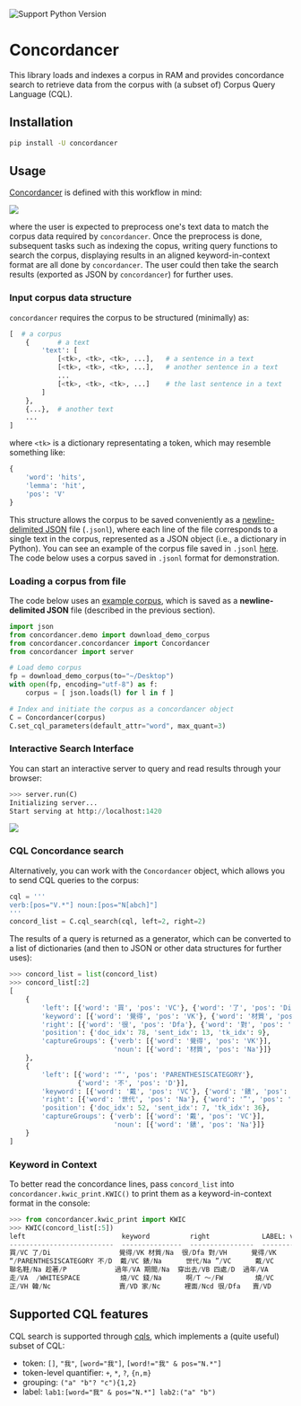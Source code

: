 ![Support Python Version](https://img.shields.io/badge/python-%E2%89%A5%203.7-blue.svg)

# Concordancer

This library loads and indexes a corpus in RAM and provides concordance search to retrieve data from the corpus with (a subset of) Corpus Query Language (CQL).


## Installation

```bash
pip install -U concordancer
```


## Usage

[Concordancer](https://github.com/liao961120/concordancer) is defined with this workflow in mind:

![](https://img.yongfu.name/concordancer/workflow.png)

where the user is expected to preprocess one's text data to match the corpus data required by ``concordancer``. Once the preprocess is done, subsequent tasks such as indexing the copus, writing query functions to search the corpus, displaying results in an aligned keyword-in-context format are all done by ``concordancer``. The user could then take the search results (exported as JSON by ``concordancer``) for further uses.

### Input corpus data structure

``concordancer`` requires the corpus to be structured (minimally) as:

```python
[  # a corpus
    {       # a text
        'text': [
            [<tk>, <tk>, <tk>, ...],   # a sentence in a text
            [<tk>, <tk>, <tk>, ...],   # another sentence in a text
            ...
            [<tk>, <tk>, <tk>, ...]    # the last sentence in a text
        ]
    },
    {...},  # another text                      
    ...
]
```

where `<tk>` is a dictionary representating a token, which may resemble something like:

```python
{
    'word': 'hits',
    'lemma': 'hit',
    'pos': 'V'
}
```

This structure allows the corpus to be saved conveniently as a [newline-delimited JSON](https://jsonlines.org) file (`.jsonl`), where each line of the file corresponds to a single text in the corpus, represented as a JSON object (i.e., a dictionary in Python). You can see an example of the corpus file saved in `.jsonl` [here](https://github.com/liao961120/concordancer/blob/main/example-corpus-data/tokenDict.jsonl). The code below uses a corpus saved in `.jsonl` format for demonstration.


### Loading a corpus from file

The code below uses an [example corpus](https://github.com/liao961120/concordancer/tree/main/test-data), which is saved as a **newline-delimited JSON** file (described in the previous section).

```python
import json
from concordancer.demo import download_demo_corpus
from concordancer.concordancer import Concordancer
from concordancer import server

# Load demo corpus
fp = download_demo_corpus(to="~/Desktop")
with open(fp, encoding="utf-8") as f:
    corpus = [ json.loads(l) for l in f ]

# Index and initiate the corpus as a concordancer object
C = Concordancer(corpus)
C.set_cql_parameters(default_attr="word", max_quant=3)
```

### Interactive Search Interface

You can start an interactive server to query and read results through your browser:

```python
>>> server.run(C)
Initializing server...
Start serving at http://localhost:1420
```

![](https://img.yongfu.name/concordancer/query_interface.png)


### CQL Concordance search

Alternatively, you can work with the `Concordancer` object, which allows you to send CQL queries to the corpus:

```python
cql = '''
verb:[pos="V.*"] noun:[pos="N[abch]"]
'''
concord_list = C.cql_search(cql, left=2, right=2)
```

The results of a query is returned as a generator, which can be converted to a list of dictionaries (and then to JSON or other data structures for further uses):

```python
>>> concord_list = list(concord_list)
>>> concord_list[:2]
[
    {
        'left': [{'word': '買', 'pos': 'VC'}, {'word': '了', 'pos': 'Di'}],
        'keyword': [{'word': '覺得', 'pos': 'VK'}, {'word': '材質', 'pos': 'Na'}],
        'right': [{'word': '很', 'pos': 'Dfa'}, {'word': '對', 'pos': 'VH'}],
        'position': {'doc_idx': 78, 'sent_idx': 13, 'tk_idx': 9},
        'captureGroups': {'verb': [{'word': '覺得', 'pos': 'VK'}],
                          'noun': [{'word': '材質', 'pos': 'Na'}]}
    },
    {
        'left': [{'word': '“', 'pos': 'PARENTHESISCATEGORY'},
                 {'word': '不', 'pos': 'D'}],
        'keyword': [{'word': '戴', 'pos': 'VC'}, {'word': '錶', 'pos': 'Na'}],
        'right': [{'word': '世代', 'pos': 'Na'}, {'word': '”', 'pos': 'VC'}],
        'position': {'doc_idx': 52, 'sent_idx': 7, 'tk_idx': 36},
        'captureGroups': {'verb': [{'word': '戴', 'pos': 'VC'}],
                          'noun': [{'word': '錶', 'pos': 'Na'}]}
    }
]
```


### Keyword in Context

To better read the concordance lines, pass `concord_list` into `concordancer.kwic_print.KWIC()` to print them as a keyword-in-context format in the console:

```python
>>> from concordancer.kwic_print import KWIC
>>> KWIC(concord_list[:5])
left                        keyword          right             LABEL: verb    LABEL: noun
--------------------------  ---------------  ----------------  -------------  -------------
買/VC 了/Di                 覺得/VK 材質/Na  很/Dfa 對/VH      覺得/VK        材質/Na
“/PARENTHESISCATEGORY 不/D  戴/VC 錶/Na      世代/Na ”/VC      戴/VC          錶/Na
聯名鞋/Na 趁著/P            過年/VA 期間/Na  穿出去/VB 四處/D  過年/VA        期間/Na
走/VA  /WHITESPACE          燒/VC 錢/Na      啊/T ～/FW        燒/VC          錢/Na
正/VH 韓/Nc                 賣/VD 家/Nc      裡面/Ncd 很/Dfa   賣/VD          家/Nc
```


## Supported CQL features

CQL search is supported through [cqls](https://github.com/liao961120/cqls), which implements a (quite useful) subset of CQL:

- token: `[]`, `"我"`, `[word="我"]`, `[word!="我" & pos="N.*"]`
- token-level quantifier: `+`, `*`, `?`, `{n,m}`
- grouping: `("a" "b"? "c"){1,2}`
- label: `lab1:[word="我" & pos="N.*"] lab2:("a" "b")`
